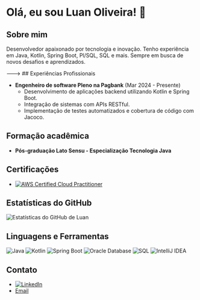 # Olá, eu sou Luan Oliveira! 👋

## Sobre mim
Desenvolvedor apaixonado por tecnologia e inovação. Tenho experiência em Java, Kotlin, Spring Boot, Pl/SQL, SQL e mais. Sempre em busca de novos desafios e aprendizados.

---> ## Experiências Profissionais
- **Engenheiro de software Pleno na Pagbank** (Mar 2024 - Presente)
  - Desenvolvimento de aplicações backend utilizando Kotlin e Spring Boot.
  - Integração de sistemas com APIs RESTful.
  - Implementação de testes automatizados e cobertura de código com Jacoco.

 ## Formação acadêmica
 - **Pós-graduação Lato Sensu - Especialização Tecnologia Java**

## Certificações
- [![AWS Certified Cloud Practitioner](https://img.shields.io/badge/AWS%20Certified-Cloud%20Practitioner-FF9900?style=for-the-badge&logo=amazon-aws&logoColor=white)](https://www.credly.com/badges/14c0c370-8963-4184-9c80-c9460ace7ab9/linked_in_profile)

## Estatísticas do GitHub
![Estatísticas do GitHub de Luan](https://github-readme-stats.vercel.app/api?username=luanhroliveira&show_icons=true&theme=radical&count_private=true&include_all_commits=true&token=${{secrets.GITHUB_TOKEN}})


## Linguagens e Ferramentas
![Java](https://img.shields.io/badge/Java-007396?style=for-the-badge&logo=java&logoColor=white)
![Kotlin](https://img.shields.io/badge/Kotlin-0095D5?style=for-the-badge&logo=kotlin&logoColor=white)
![Spring Boot](https://img.shields.io/badge/Spring%20Boot-6DB33F?style=for-the-badge&logo=spring-boot&logoColor=white)
![Oracle Database](https://img.shields.io/badge/Oracle%20Database-F80000?style=for-the-badge&logo=oracle&logoColor=white)
![SQL](https://img.shields.io/badge/SQL-4479A1?style=for-the-badge&logo=postgresql&logoColor=white)
![IntelliJ IDEA](https://img.shields.io/badge/IntelliJ%20IDEA-000000?style=for-the-badge&logo=intellij-idea&logoColor=white)

## Contato
- [![LinkedIn](https://img.shields.io/badge/LinkedIn-0077B5?style=for-the-badge&logo=linkedin&logoColor=white)](https://www.linkedin.com/in/luanhroliveira)
- [Email](mailto:luanhroliveira@gmail.com)
